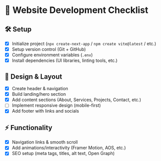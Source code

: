 # 📝 Website Development Checklist  

## 🛠️ Setup  
- [x] Initialize project (`npx create-next-app` / `npm create vite@latest` / etc.)  
- [x] Setup version control (Git + GitHub)  
- [x] Configure environment variables (`.env`)  
- [x] Install dependencies (UI libraries, linting tools, etc.)  

## 🎨 Design & Layout  
- [x] Create header & navigation  
- [x] Build landing/hero section  
- [x] Add content sections (About, Services, Projects, Contact, etc.)  
- [ ] Implement responsive design (mobile-first)  
- [x] Add footer with links and socials  

## ⚡ Functionality  
- [x] Navigation links & smooth scroll  
- [x] Add animations/interactivity (Framer Motion, AOS, etc.)  
- [x] SEO setup (meta tags, titles, alt text, Open Graph)  
